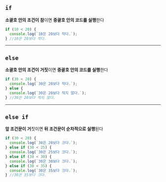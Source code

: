 ## `if`

**소괄호 안의 조건이 참**이면 **중괄호 안의 코드를 실행**한다

```JavaScript
if (10 < 20) {
  console.log(`10은 20보다 작다.`);
} //10은 20보다 작다.
```

---

## `else`

**소괄호 안의 조건이 거짓**이면 **중괄호 안의 코드를 실행**한다

```JavaScript
if (30 < 20) {
  console.log(`30은 20보다 작다.`);
} else {
  console.log(`30은 20보다 작지 않다.`);
} //30은 20보다 작지 않다.
```

---

## `else if`

**앞 조건문이 거**짓이면 **뒤 조건문이 순차적으로 실행**된다

```JavaScript
if (30 < 20) {
  console.log(`30은 20보다 크다.`);
} else if (30 < 25) {
  console.log(`30은 25보다 크다.`);
} else if (30 < 30) {
  console.log(`30은 30보다 크다.`);
} else if (30 < 35) {
  console.log(`30은 35보다 크다.`);
} //30은 35보다 크다.
```
